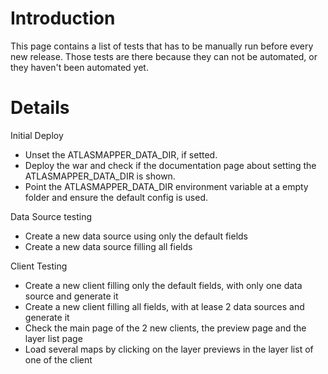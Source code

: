 # Introduction #

This page contains a list of tests that has to be manually run before every new release. Those tests are there because they can not be automated, or they haven't been automated yet.

# Details #

Initial Deploy
  * Unset the ATLASMAPPER\_DATA\_DIR, if setted.
  * Deploy the war and check if the documentation page about setting the ATLASMAPPER\_DATA\_DIR is shown.
  * Point the ATLASMAPPER\_DATA\_DIR environment variable at a empty folder and ensure the default config is used.

Data Source testing
  * Create a new data source using only the default fields
  * Create a new data source filling all fields

Client Testing
  * Create a new client filling only the default fields, with only one data source and generate it
  * Create a new client filling all fields, with at lease 2 data sources and generate it
  * Check the main page of the 2 new clients, the preview page and the layer list page
  * Load several maps by clicking on the layer previews in the layer list of one of the client